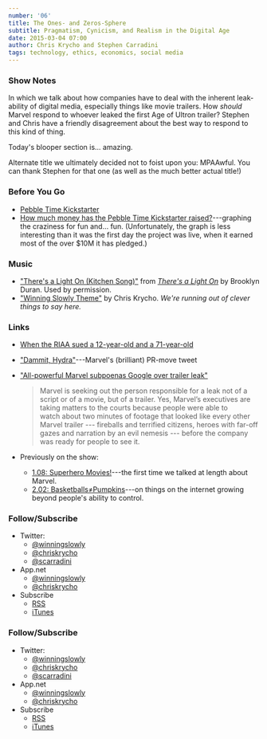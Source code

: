 ```yaml
---
number: '06'
title: The Ones- and Zeros-Sphere
subtitle: Pragmatism, Cynicism, and Realism in the Digital Age
date: 2015-03-04 07:00
author: Chris Krycho and Stephen Carradini
tags: technology, ethics, economics, social media
---
```


### Show Notes

In which we talk about how companies have to deal with the inherent leak-ability
of digital media, especially things like movie trailers. How *should* Marvel
respond to whoever leaked the first Age of Ultron trailer? Stephen and Chris
have a friendly disagreement about the best way to respond to this kind of
thing.

Today's blooper section is... amazing.

Alternate title we ultimately decided not to foist upon you: MPAAwful. You can
thank Stephen for that one (as well as the much better actual title!)

### Before You Go

  - [Pebble Time Kickstarter]
  - [How much money has the Pebble Time Kickstarter raised?]---graphing the
    craziness for fun and... fun. (Unfortunately, the graph is less interesting
    than it was the first day the project was live, when it earned most of the
    over $10M it has pledged.)

[Pebble Time Kickstarter]: //www.kickstarter.com/projects/597507018/pebble-time-awesome-smartwatch-no-compromises
[How much money has the Pebble Time Kickstarter raised?]: //pebbletimetracker.herokuapp.com

### Music

  - ["There's a Light On (Kitchen Song)"] from [_There's a Light On_] by
    Brooklyn Duran. Used by permission.
  - ["Winning Slowly Theme"](//soundcloud.com/chriskrycho/winning-slowly)
    by Chris Krycho. *We're running out of clever things to say here.*

["There's a Light On (Kitchen Song)"]: //brooklyndoran.bandcamp.com/track/theres-a-light-on-kitchen-song
[_There's a Light On_]: //brooklyndoran.bandcamp.com/album/theres-a-light-on

### Links

  - [When the RIAA sued a 12-year-old and a 71-year-old][sued]
  - ["Dammit, Hydra"]---Marvel's (brilliant) PR-move tweet
  - ["All-powerful Marvel subpoenas Google over trailer leak"][subpoena]

    > Marvel is seeking out the person responsible for a leak not of a script or
    > of a movie, but of a trailer. Yes, Marvel’s executives are taking matters
    > to the courts because people were able to watch about two minutes of
    > footage that looked like every other Marvel trailer --- fireballs and
    > terrified citizens, heroes with far-off gazes and narration by an evil
    > nemesis --- before the company was ready for people to see it.

  - Previously on the show:
      - [1.08: Superhero Movies!][1.08]---the first time we talked at length
        about Marvel.
      - [2.02: Basketballs≠Pumpkins][2.02]---on things on the internet growing
        beyond people's ability to control.

[sued]: //www.techdirt.com/articles/20030909/0116235.shtml
["Dammit, Hydra"]: //twitter.com/marvel/status/525071656306626560
[subpoena]: //www.washingtonpost.com/blogs/style-blog/wp/2014/11/07/all-powerful-marvel-subpoenas-google-over-trailer-leak/

[1.08]: //www.winningslowly.org/1.08/
[2.02]: //www.winningslowly.org/2.02/

### Follow/Subscribe

  - Twitter:
      + [@winningslowly](//www.twitter.com/winningslowly)
      + [@chriskrycho](//www.twitter.com/chriskrycho)
      + [@scarradini](//www.twitter.com/scarradini)
  - App.net
      + [@winningslowly](//alpha.app.net/winningslowly)
      + [@chriskrycho](//alpha.app.net/chriskrycho)
  - Subscribe
      + [RSS](//www.winningslowly.org/feed.xml)
      + [iTunes](//itunes.apple.com/us/podcast/winning-slowly/id807603957?mt=2)

### Follow/Subscribe

  - Twitter:
      + [@winningslowly](//www.twitter.com/winningslowly)
      + [@chriskrycho](//www.twitter.com/chriskrycho)
      + [@scarradini](//www.twitter.com/scarradini)
  - App.net
      + [@winningslowly](//alpha.app.net/winningslowly)
      + [@chriskrycho](//alpha.app.net/chriskrycho)
  - Subscribe
      + [RSS](//www.winningslowly.org/feed.xml)
      + [iTunes](//itunes.apple.com/us/podcast/winning-slowly/id807603957?mt=2)
